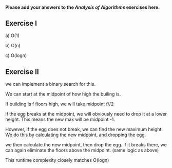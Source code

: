 #### Please add your answers to the ***Analysis of  Algorithms*** exercises here.

## Exercise I

a) O(1)


b) O(n)


c) O(logn)

## Exercise II

we can implement a binary search for this.

We can start at the midpoint of how high the builing is.

If building is f floors high, we will take midpoint f//2

if the egg breaks at the midpoint, we will obviously need to drop it at a lower height. This means the new max will be midpoint -1.

However, if the egg does not break, we can find the new maximum height. We do this by calculating the new midpoint, and dropping the egg.

we then calculate the new midpoint, then drop the egg. if it breaks there, we can again eliminate the floors above the midpoint. (same logic as above)


This runtime complexity closely matches O(logn)



